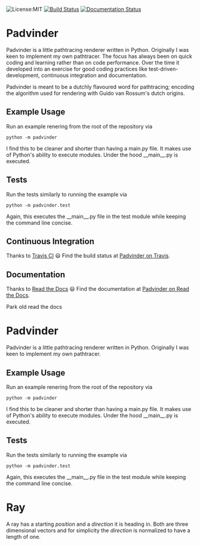 ![License:MIT](https://img.shields.io/badge/License-MIT-brightgreen.svg)
[![Build Status](https://travis-ci.org/adriankoering/padvinder.svg?branch=master)](https://travis-ci.org/adriankoering/padvinder)
[![Documentation Status](https://readthedocs.org/projects/padvinder/badge/?version=latest)](http://padvinder.readthedocs.io/en/latest/?badge=latest)


# Padvinder

Padvinder is a little pathtracing renderer written in Python. Originally I was keen to implement my own pathtracer. The focus has always been on quick coding and learning rather than on code performance. Over the time it developed into an exercise for good coding practices like test-driven-development, continuous integration and documentation.

Padvinder is meant to be a dutchly flavoured word for pathtracing; encoding the algorithm used for rendering with Guido van Rossum's dutch origins.

## Example Usage

Run an example renering from the root of the repository via
```
python -m padvinder
```
I find this to be cleaner and shorter than having a main.py file. It makes use of Python's ability to execute modules. Under the hood \_\_main\_\_.py is executed.

## Tests

Run the tests similarly to running the example via
```
python -m padvinder.test
```
Again, this executes the \_\_main\_\_.py file in the test module while keeping the command line concise.

## Continuous Integration

Thanks to [Travis CI](https://travis-ci.org/) :smiley: Find the build status at [Padvinder on Travis](https://travis-ci.org/adriankoering/padvinder).


## Documentation
Thanks to [Read the Docs](https://readthedocs.org/) :smiley: Find the documentation at [Padvinder on Read the Docs](http://padvinder.readthedocs.io/en/latest/).



Park old read the docs


# Padvinder

Padvinder is a little pathtracing renderer written in Python. Originally I was keen to implement my own pathtracer.

## Example Usage

Run an example renering from the root of the repository via
```
python -m padvinder
```
I find this to be cleaner and shorter than having a main.py file. It makes use of Python's ability to execute modules. Under the hood \_\_main\_\_.py is executed.

## Tests

Run the tests similarly to running the example via
```
python -m padvinder.test
```
Again, this executes the \_\_main\_\_.py file in the test module while keeping the command line concise.


# Ray

A ray has a starting _position_ and a _direction_ it is heading in. Both are three dimensional vectors and for simplicity the _direction_ is normalized to have a length of one.
